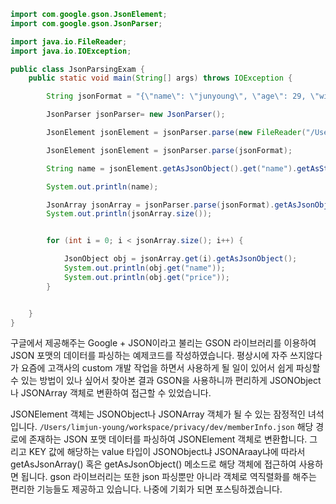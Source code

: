 ```java
import com.google.gson.JsonElement;
import com.google.gson.JsonParser;

import java.io.FileReader;
import java.io.IOException;

public class JsonParsingExam {
    public static void main(String[] args) throws IOException {

        String jsonFormat = "{\"name\": \"junyoung\", \"age\": 29, \"wishList\": [{\"name\": \"book1\", \"price\": 10000 }, {\"name\": \"book2\", \"price\": 20000} ] }";

        JsonParser jsonParser= new JsonParser();

        JsonElement jsonElement = jsonParser.parse(new FileReader("/Users/limjun-young/workspace/privacy/dev/memberInfo.json"));

        JsonElement jsonElement = jsonParser.parse(jsonFormat);

        String name = jsonElement.getAsJsonObject().get("name").getAsString();

        System.out.println(name);

        JsonArray jsonArray = jsonParser.parse(jsonFormat).getAsJsonObject().get("wishList").getAsJsonArray();
        System.out.println(jsonArray.size());


        for (int i = 0; i < jsonArray.size(); i++) {

            JsonObject obj = jsonArray.get(i).getAsJsonObject();
            System.out.println(obj.get("name"));
            System.out.println(obj.get("price"));
        }


    }
}

```

구글에서 제공해주는 Google + JSON이라고 불리는 GSON 라이브러리를 이용하여 JSON 포맷의 데이터를 파싱하는 예제코드를 작성하였습니다.
평상시에 자주 쓰지않다가 요즘에 고객사의 custom 개발 작업을 하면서 사용하게 될 일이 있어서 쉽게 파싱할 수 있는 방법이 있나 싶어서 찾아본 결과 GSON을 사용하니까
편리하게 JSONObject나 JSONArray 객체로 변환하여 접근할 수 있었습니다.

JSONElement 객체는 JSONObject나 JSONArray 객체가 될 수 있는 잠정적인 녀석입니다.
`/Users/limjun-young/workspace/privacy/dev/memberInfo.json` 해당 경로에 존재하는 JSON 포맷 데이터를 파싱하여 JSONElement 객체로 변환합니다.
그리고 KEY 값에 해당하는 value 타입이 JSONObject냐 JSONAraay냐에 따라서 getAsJsonArray() 혹은 getAsJsonObject() 메소드로 해당 객체에 접근하여 사용하면 됩니다. gson 라이브러리는 또한 json 파싱뿐만 아니라 객체로 역직렬화를 해주는 편리한 기능들도 제공하고 있습니다. 나중에 기회가 되면 포스팅하겠습니다.
